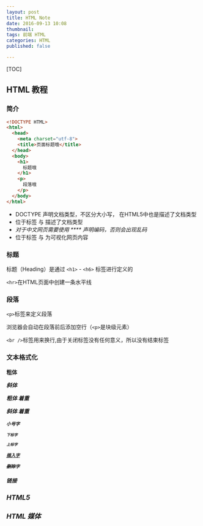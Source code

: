 ```yaml
---
layout: post
title: HTML Note
date: 2016-09-13 10:08
thumbnail:
tags: 前端 HTML
categories: HTML
published: false

---
```

[TOC]

## HTML 教程

### 简介

``` html
<!DOCTYPE HTML>
<html>
  <head>
    <meta charset="utf-8">
    <title>页面标题哦</title>
  </head>
  <body>
    <h1>
      标题哦
    </h1>
    <p>
      段落哦
    </p>
  </body>
</html>
```

- DOCTYPE 声明文档类型，不区分大小写，<!DOCTYPE html> 在HTML5中也是描述了文档类型
- 位于标签 <html> 与 </html> 描述了文档类型
- *对于中文网页需要使用 \*\*\*\* 声明编码，否则会出现乱码*
- 位于标签 <body> 与 </body> 为可视化网页内容

 ### 标题

标题（Heading）是通过 `<h1>` - `<h6>` 标签进行定义的

`<hr>`在HTML页面中创建一条水平线

### 段落

`<p>`标签来定义段落

浏览器会自动在段落前后添加空行（`<p>`是块级元素）

`<br />`标签用来换行,由于关闭标签没有任何意义，所以没有结束标签

### 文本格式化

<b> 粗体

<i> 斜体

<strong> 粗体 着重

<em>  斜体 着重

<small> 小号字

<sub> 下标字

<sup> 上标字

<ins> 插入字

<del> 删除字

### 链接





## HTML5

## HTML 媒体



